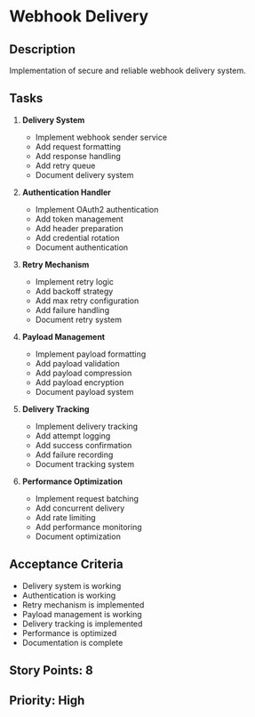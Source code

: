 # Webhook Delivery

## Description

Implementation of secure and reliable webhook delivery system.

## Tasks

1. **Delivery System**

   - Implement webhook sender service
   - Add request formatting
   - Add response handling
   - Add retry queue
   - Document delivery system

2. **Authentication Handler**

   - Implement OAuth2 authentication
   - Add token management
   - Add header preparation
   - Add credential rotation
   - Document authentication

3. **Retry Mechanism**

   - Implement retry logic
   - Add backoff strategy
   - Add max retry configuration
   - Add failure handling
   - Document retry system

4. **Payload Management**

   - Implement payload formatting
   - Add payload validation
   - Add payload compression
   - Add payload encryption
   - Document payload system

5. **Delivery Tracking**

   - Implement delivery tracking
   - Add attempt logging
   - Add success confirmation
   - Add failure recording
   - Document tracking system

6. **Performance Optimization**
   - Implement request batching
   - Add concurrent delivery
   - Add rate limiting
   - Add performance monitoring
   - Document optimization

## Acceptance Criteria

- Delivery system is working
- Authentication is working
- Retry mechanism is implemented
- Payload management is working
- Delivery tracking is implemented
- Performance is optimized
- Documentation is complete

## Story Points: 8

## Priority: High
